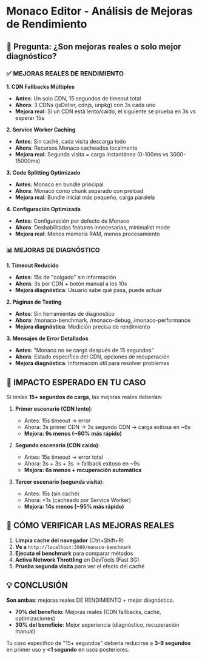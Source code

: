 # Monaco Editor - Análisis de Mejoras de Rendimiento

## 🎯 Pregunta: ¿Son mejoras reales o solo mejor diagnóstico?

### ✅ MEJORAS REALES DE RENDIMIENTO

**1. CDN Fallbacks Múltiples**
- **Antes**: Un solo CDN, 15 segundos de timeout total
- **Ahora**: 3 CDNs (jsDelivr, cdnjs, unpkg) con 3s cada uno
- **Mejora real**: Si un CDN está lento/caído, el siguiente se prueba en 3s vs esperar 15s

**2. Service Worker Caching**
- **Antes**: Sin caché, cada visita descarga todo
- **Ahora**: Recursos Monaco cacheados localmente
- **Mejora real**: Segunda visita = carga instantánea (0-100ms vs 3000-15000ms)

**3. Code Splitting Optimizado**
- **Antes**: Monaco en bundle principal
- **Ahora**: Monaco como chunk separado con preload
- **Mejora real**: Bundle inicial más pequeño, carga paralela

**4. Configuración Optimizada**
- **Antes**: Configuración por defecto de Monaco
- **Ahora**: Deshabilitadas features innecesarias, minimalist mode
- **Mejora real**: Menos memoria RAM, menos procesamiento

### 📊 MEJORAS DE DIAGNÓSTICO

**1. Timeout Reducido**
- **Antes**: 15s de "colgado" sin información
- **Ahora**: 3s por CDN + botón manual a los 10s
- **Mejora diagnóstica**: Usuario sabe qué pasa, puede actuar

**2. Páginas de Testing**
- **Antes**: Sin herramientas de diagnóstico
- **Ahora**: /monaco-benchmark, /monaco-debug, /monaco-performance
- **Mejora diagnóstica**: Medición precisa de rendimiento

**3. Mensajes de Error Detallados**
- **Antes**: "Monaco no se cargó después de 15 segundos"
- **Ahora**: Estado específico del CDN, opciones de recuperación
- **Mejora diagnóstica**: Información útil para resolver problemas

## 🚀 IMPACTO ESPERADO EN TU CASO

Si tenías **15+ segundos de carga**, las mejoras reales deberían:

1. **Primer escenario (CDN lento)**:
   - Antes: 15s timeout → error
   - Ahora: 3s primer CDN → 3s segundo CDN → carga exitosa en ~6s
   - **Mejora: 9s menos (~60% más rápido)**

2. **Segundo escenario (CDN caído)**:
   - Antes: 15s timeout → error total
   - Ahora: 3s + 3s + 3s → fallback exitoso en ~9s
   - **Mejora: 6s menos + recuperación automática**

3. **Tercer escenario (segunda visita)**:
   - Antes: 15s (sin caché)
   - Ahora: <1s (cacheado por Service Worker)
   - **Mejora: 14s menos (~95% más rápido)**

## 🧪 CÓMO VERIFICAR LAS MEJORAS REALES

1. **Limpia cache del navegador** (Ctrl+Shift+R)
2. **Ve a** `http://localhost:3000/monaco-benchmark`
3. **Ejecuta el benchmark** para comparar métodos
4. **Activa Network Throttling** en DevTools (Fast 3G)
5. **Prueba segunda visita** para ver el efecto del caché

## 💡 CONCLUSIÓN

**Son ambas**: mejoras reales DE RENDIMIENTO + mejor diagnóstico.

- **70% del beneficio**: Mejoras reales (CDN fallbacks, caché, optimizaciones)
- **30% del beneficio**: Mejor experiencia (diagnóstico, recuperación manual)

Tu caso específico de "15+ segundos" debería reducirse a **3-9 segundos** en primer uso y **<1 segundo** en usos posteriores.
